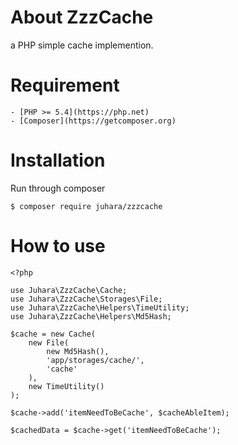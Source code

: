 # About ZzzCache

a PHP simple cache implemention.

# Requirement

    - [PHP >= 5.4](https://php.net)
    - [Composer](https://getcomposer.org)

# Installation

Run through composer

    $ composer require juhara/zzzcache

# How to use

    <?php

    use Juhara\ZzzCache\Cache;
    use Juhara\ZzzCache\Storages\File;
    use Juhara\ZzzCache\Helpers\TimeUtility;
    use Juhara\ZzzCache\Helpers\Md5Hash;

    $cache = new Cache(
        new File(
            new Md5Hash(),
            'app/storages/cache/',
            'cache'
        ),
        new TimeUtility()
    );

    $cache->add('itemNeedToBeCache', $cacheAbleItem);

    $cachedData = $cache->get('itemNeedToBeCache');
